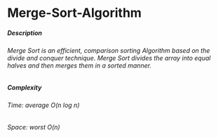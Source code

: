 # Merge-Sort-Algorithm
##### Description
###### Merge Sort is an efficient, comparison sorting Algorithm based on the divide and conquer technique. Merge Sort divides the array into equal halves and then merges them in a sorted manner.
##### Complexity
###### Time: average O(n log n)
###### Space: worst O(n)

